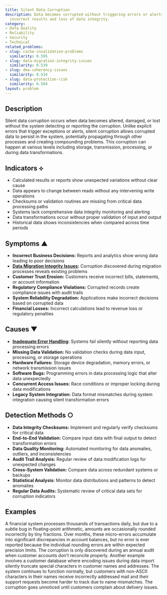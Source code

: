 ```yaml
---
title: Silent Data Corruption
description: Data becomes corrupted without triggering errors or alerts, leading to
  incorrect results and loss of data integrity.
category:
- Data Quality
- Reliability
- Security
- Technical
related_problems:
- slug: cache-invalidation-problems
  similarity: 0.595
- slug: data-migration-integrity-issues
  similarity: 0.539
- slug: dma-coherency-issues
  similarity: 0.534
- slug: data-protection-risk
  similarity: 0.504
layout: problem
---
```


## Description

Silent data corruption occurs when data becomes altered, damaged, or lost without the system detecting or reporting the corruption. Unlike explicit errors that trigger exceptions or alerts, silent corruption allows corrupted data to persist in the system, potentially propagating through other processes and creating compounding problems. This corruption can happen at various levels including storage, transmission, processing, or during data transformations.

## Indicators ⟡

- Calculated results or reports show unexpected variations without clear cause
- Data appears to change between reads without any intervening write operations
- Checksums or validation routines are missing from critical data processing paths
- Systems lack comprehensive data integrity monitoring and alerting
- Data transformations occur without proper validation of input and output
- Historical data shows inconsistencies when compared across time periods

## Symptoms ▲

- **Incorrect Business Decisions:** Reports and analytics show wrong data leading to poor decisions
- **[Data Migration Integrity Issues](data-migration-integrity-issues.md):** Corruption discovered during migration processes reveals existing problems
- **Customer Trust Erosion:** Customers receive incorrect bills, statements, or account information
- **Regulatory Compliance Violations:** Corrupted records create compliance issues with audit trails
- **System Reliability Degradation:** Applications make incorrect decisions based on corrupted data
- **Financial Losses:** Incorrect calculations lead to revenue loss or regulatory penalties

## Causes ▼

- **[Inadequate Error Handling](inadequate-error-handling.md):** Systems fail silently without reporting data processing errors
- **Missing Data Validation:** No validation checks during data input, processing, or storage operations
- **Hardware Failures:** Storage device degradation, memory errors, or network transmission issues
- **Software Bugs:** Programming errors in data processing logic that alter data unexpectedly
- **Concurrent Access Issues:** Race conditions or improper locking during data modifications
- **Legacy System Integration:** Data format mismatches during system integration causing silent transformation errors

## Detection Methods ○

- **Data Integrity Checksums:** Implement and regularly verify checksums for critical data
- **End-to-End Validation:** Compare input data with final output to detect transformation errors
- **Data Quality Monitoring:** Automated monitoring for data anomalies, outliers, and inconsistencies
- **Audit Trail Analysis:** Regular review of data modification logs for unexpected changes
- **Cross-System Validation:** Compare data across redundant systems or backups
- **Statistical Analysis:** Monitor data distributions and patterns to detect anomalies
- **Regular Data Audits:** Systematic review of critical data sets for corruption indicators

## Examples

A financial system processes thousands of transactions daily, but due to a subtle bug in floating-point arithmetic, amounts are occasionally rounded incorrectly by tiny fractions. Over months, these micro-errors accumulate into significant discrepancies in account balances, but no error is ever reported because the individual rounding errors are within expected precision limits. The corruption is only discovered during an annual audit when customer accounts don't reconcile properly. Another example involves a customer database where encoding issues during data import silently truncate special characters in customer names and addresses. The system continues to function normally, but customers with non-ASCII characters in their names receive incorrectly addressed mail and their support requests become harder to track due to name mismatches. The corruption goes unnoticed until customers complain about delivery issues.